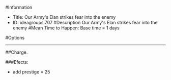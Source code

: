 #Information
 - Title: Our Army's Elan strikes fear into the enemy
 - ID: ideagroups.707
#Description
Our Army's Elan strikes fear into the enemy
#Mean Time to Happen:
Base time = 1 days

#Options

___
##Charge.

###Efects:<ul><li>add prestige = 25</li></ul>
